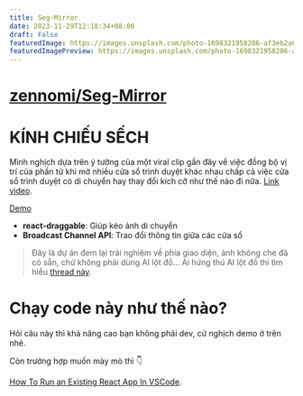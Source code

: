 ```yaml
---
title: Seg-Mirror
date: 2023-11-29T12:18:34+08:00
draft: False
featuredImage: https://images.unsplash.com/photo-1698321958286-af3eb2a61916?ixid=M3w0NjAwMjJ8MHwxfHJhbmRvbXx8fHx8fHx8fDE3MDEyMzEzNDF8&ixlib=rb-4.0.3
featuredImagePreview: https://images.unsplash.com/photo-1698321958286-af3eb2a61916?ixid=M3w0NjAwMjJ8MHwxfHJhbmRvbXx8fHx8fHx8fDE3MDEyMzEzNDF8&ixlib=rb-4.0.3
---
```


# [zennomi/Seg-Mirror](https://github.com/zennomi/Seg-Mirror)

# KÍNH CHIẾU SẾCH

Mình nghịch dựa trên ý tưởng của một viral clip gần đây về việc đồng bộ vị trí của phần tử khi mở nhiều cửa sổ trình duyệt khác nhau chấp cả việc cửa sổ trình duyệt có di chuyển hay thay đổi kích cỡ như thế nào đi nữa. [Link video](https://twitter.com/_nonfigurativ_).

[Demo](https://zennomi.github.io/Seg-Mirror/)

- **react-draggable**: Giúp kéo ảnh di chuyển
- **Broadcast Channel API**: Trao đổi thông tin giữa các cửa sổ

> Đây là dự án đem lại trải nghiệm về phía giao diện, ảnh không che đã có sẵn, chứ không phải dùng AI lột đồ... Ai hứng thú AI lột đồ thì tìm hiểu [thread này](https://mrdeepfakes.com/forums/threads/installing-stable-diffusion-webui-nudifying-inpainting-guide.11797/).


# Chạy code này như thế nào?

Hỏi câu này thì khả năng cao bạn không phải dev, cứ nghịch demo ở trên nhé.

Còn trường hợp muốn mày mò thì 👇

[How To Run an Existing React App In VSCode](https://www.youtube.com/watch?v=rUdOf63M_WA&ab_channel=GhostTogether).